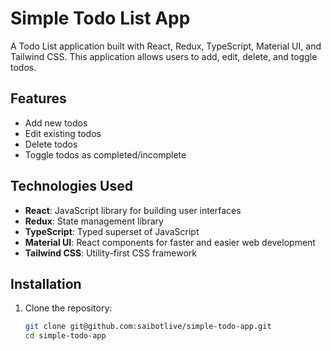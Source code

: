 # Simple Todo List App

A Todo List application built with React, Redux, TypeScript, Material UI, and Tailwind CSS. This application allows users to add, edit, delete, and toggle todos.

## Features

- Add new todos
- Edit existing todos
- Delete todos
- Toggle todos as completed/incomplete

## Technologies Used

- **React**: JavaScript library for building user interfaces
- **Redux**: State management library
- **TypeScript**: Typed superset of JavaScript
- **Material UI**: React components for faster and easier web development
- **Tailwind CSS**: Utility-first CSS framework

## Installation

1. Clone the repository:

   ```sh
   git clone git@github.com:saibotlive/simple-todo-app.git
   cd simple-todo-app
   ```
